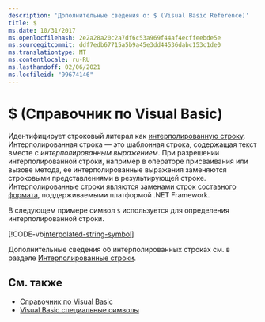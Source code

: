```yaml
---
description: 'Дополнительные сведения о: $ (Visual Basic Reference)'
title: $
ms.date: 10/31/2017
ms.openlocfilehash: 2e2a28a20c2a7df6c53a969f44af4ecffeebde5e
ms.sourcegitcommit: ddf7edb67715a5b9a45e3dd44536dabc153c1de0
ms.translationtype: MT
ms.contentlocale: ru-RU
ms.lasthandoff: 02/06/2021
ms.locfileid: "99674146"
---
```

# <a name="-visual-basic-reference"></a>$ (Справочник по Visual Basic)

Идентифицирует строковый литерал как [интерполированную строку](../../programming-guide/language-features/strings/interpolated-strings.md). Интерполированная строка — это шаблонная строка, содержащая текст вместе с *интерполированным выражением*. При разрешении интерполированной строки, например в операторе присваивания или вызове метода, ее интерполированные выражения заменяются строковыми представлениями в результирующей строке. Интерполированные строки являются заменами [строк составного формата](../../../standard/base-types/composite-formatting.md), поддерживаемыми платформой .NET Framework.

В следующем примере символ `$` используется для определения интерполированной строки.

[!CODE-vb[interpolated-string-symbol](../../../../samples/snippets/visualbasic/language-reference/special-characters/dollar-sign1.vb)]

Дополнительные сведения об интерполированных строках см. в разделе [Интерполированные строки](../../programming-guide/language-features/strings/interpolated-strings.md).

## <a name="see-also"></a>См. также

- [Справочник по Visual Basic](../index.md)
- [Visual Basic специальные символы](index.md)
